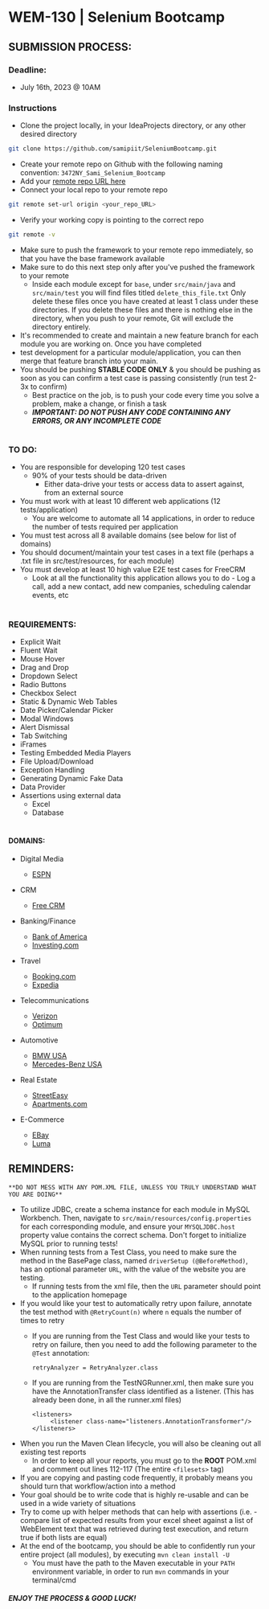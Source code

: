 # WEM-130 | Selenium Bootcamp


## SUBMISSION PROCESS:

### Deadline: 
* July 16th, 2023 @ 10AM

### Instructions 
* Clone the project locally, in your IdeaProjects directory, or any other desired directory
```sh
git clone https://github.com/samipiit/SeleniumBootcamp.git
```
* Create your remote repo on Github with the following naming convention: `3472NY_Sami_Selenium_Bootcamp`
* Add your [remote repo URL here](https://docs.google.com/spreadsheets/d/1eug1sL2WV2i8-gCE69bxGwM5ZQNyRC8P6izQVPQggO8/edit#gid=0)
* Connect your local repo to your remote repo
```sh
git remote set-url origin <your_repo_URL>
```
* Verify your working copy is pointing to the correct repo
```sh
git remote -v
```
* Make sure to push the framework to your remote repo immediately, so that you have the base framework available
* Make sure to do this next step only after you've pushed the framework to your remote
    * Inside each module except for `base`, under `src/main/java` and `src/main/test` you will find files titled 
    `delete_this_file.txt` Only delete these files once you have created at least 1 class under these directories. 
    If you delete these files and there is nothing else in the directory, when you push to your remote, Git will exclude 
    the directory entirely. 
* It's recommended to create and maintain a new feature branch for each module you are working on. Once you have completed
* test development for a particular module/application, you can then merge that feature branch into your main.
* You should be pushing **STABLE CODE ONLY** & you should be pushing as soon as you can confirm a test case is passing 
consistently (run test 2-3x to confirm)
  - Best practice on the job, is to push your code every time you solve a problem, make a change, or finish a task
  - ***IMPORTANT: DO NOT PUSH ANY CODE CONTAINING ANY ERRORS, OR ANY INCOMPLETE CODE***
#
### TO DO:
* You are responsible for developing 120 test cases
  * 90% of your tests should be data-driven
    * Either data-drive your tests or access data to assert against, from an external source 
* You must work with at least 10 different web applications (12 tests/application)
  * You are welcome to automate all 14 applications, in order to reduce the number of tests required per 
  application
* You must test across all 8 available domains (see below for list of domains)
* You should document/maintain your test cases in a text file (perhaps a .txt file in src/test/resources, for each module)
* You must develop at least 10 high value E2E test cases for FreeCRM
    * Look at all the functionality this application allows you to do - Log a call, add a new contact, add new companies, 
    scheduling calendar events, etc
#
### REQUIREMENTS:
- Explicit Wait
- Fluent Wait
- Mouse Hover
- Drag and Drop
- Dropdown Select
- Radio Buttons
- Checkbox Select
- Static & Dynamic Web Tables
- Date Picker/Calendar Picker
- Modal Windows
- Alert Dismissal
- Tab Switching
- iFrames
- Testing Embedded Media Players
- File Upload/Download
- Exception Handling
- Generating Dynamic Fake Data
- Data Provider
- Assertions using external data
  - Excel
  - Database
#
#### DOMAINS:
- Digital Media
  - [ESPN](https://www.espn.com/)

- CRM
  - [Free CRM](https://freecrm.com/)

- Banking/Finance
  - [Bank of America](https://www.bankofamerica.com/)
  - [Investing.com](https://www.investing.com/)

- Travel
  - [Booking.com](https://www.booking.com/)
  - [Expedia](https://www.expedia.com/)

- Telecommunications
  - [Verizon](https://www.verizon.com/)
  - [Optimum](https://www.optimum.com/)

- Automotive
  - [BMW USA](https://www.bmwusa.com/)
  - [Mercedes-Benz USA](https://www.mbusa.com/)

- Real Estate
  - [StreetEasy](https://www.streeteasy.com/)
  - [Apartments.com](https://www.apartments.com/)

- E-Commerce
  - [EBay](https://www.ebay.com/)
  - [Luma](https://magento.softwaretestingboard.com/)

## REMINDERS:
`**DO NOT MESS WITH ANY POM.XML FILE, UNLESS YOU TRULY UNDERSTAND WHAT YOU ARE DOING**`
- To utilize JDBC, create a schema instance for each module in MySQL Workbench. Then, navigate to `src/main/resources/config.properties`
for each corresponding module, and ensure your `MYSQLJDBC.host` property value contains the correct schema. Don't forget to initialize MySQL prior to running tests!
- When running tests from a Test Class, you need to make sure the method in the BasePage class, 
named `driverSetup (@BeforeMethod)`, has an optional parameter `URL`, with the value of the website you are testing. 
    - If running tests from the xml file, then the `URL` parameter should point to the application homepage
- If you would like your test to automatically retry upon failure, annotate the test method with `@RetryCount(n)` 
    where `n` equals the number of times to retry
    - If you are running from the Test Class and would like your tests to retry on failure, then you need to add the 
    following parameter to the `@Test` annotation: 
    
        `retryAnalyzer = RetryAnalyzer.class`
    
    - If you are running from the TestNGRunner.xml, then make sure you have the AnnotationTransfer class identified as 
    a listener. (This has already been done, in all the runner.xml files)
        
        ```
      <listeners>
             <listener class-name="listeners.AnnotationTransformer"/>
      </listeners>
      ```
- When you run the Maven Clean lifecycle, you will also be cleaning out all existing test reports
    - In order to keep all your reports, you must go to the **ROOT** POM.xml and comment out lines 112-117 
    (The entire `<filesets>` tag)
- If you are copying and pasting code frequently, it probably means you should turn that workflow/action into a method
- Your goal should be to write code that is highly re-usable and can be used in a wide variety of situations  
- Try to come up with helper methods that can help with assertions (i.e. - compare list of expected results from your 
    excel sheet against a list of WebElement text that was retrieved during test execution, and return true if both 
    lists are equal)
- At the end of the bootcamp, you should be able to confidently run your entire project (all modules), by executing `mvn clean install -U`
  - You must have the path to the Maven executable in your `PATH` environment variable, in order to run `mvn` commands in your terminal/cmd



#### ***ENJOY THE PROCESS & GOOD LUCK!***


